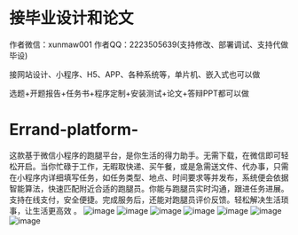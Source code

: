 # 接毕业设计和论文
作者微信：xunmaw001  作者QQ：2223505639(支持修改、部署调试、支持代做毕设)

接网站设计、小程序、H5、APP、各种系统等，单片机、嵌入式也可以做

选题+开题报告+任务书+程序定制+安装测试+论文+答辩PPT都可以做
# Errand-platform-
这款基于微信小程序的跑腿平台，是你生活的得力助手。无需下载，在微信即可轻松开启。当你忙碌于工作，无暇取快递、买午餐，或是急需送文件、代办事，只需在小程序内详细填写任务，如任务类型、地点、时间要求等并发布，系统便会依据智能算法，快速匹配附近合适的跑腿员。你能与跑腿员实时沟通，跟进任务进展。支持在线支付，安全便捷。完成服务后，还能对跑腿员评价反馈。轻松解决生活琐事，让生活更高效 。 
![image](https://github.com/user-attachments/assets/a32fa458-0884-42fe-88a3-b47632999e3d)
![image](https://github.com/user-attachments/assets/70735002-3c5e-4e48-9bec-3a0b96337a95)
![image](https://github.com/user-attachments/assets/524a42b6-5d9e-4b93-a5ff-5665fe8997ec)
![image](https://github.com/user-attachments/assets/e2db0dbc-3d46-40f3-bd9d-28b2cce71ff9)
![image](https://github.com/user-attachments/assets/fcbf1da2-5a80-433b-b1a6-fdfb02f0988b)
![image](https://github.com/user-attachments/assets/9a50ad48-3ec4-4a89-8ed3-c5b2571d4419)
![image](https://github.com/user-attachments/assets/86795f5c-8ed9-4bb8-b37a-cb3f0e40cbb5)
